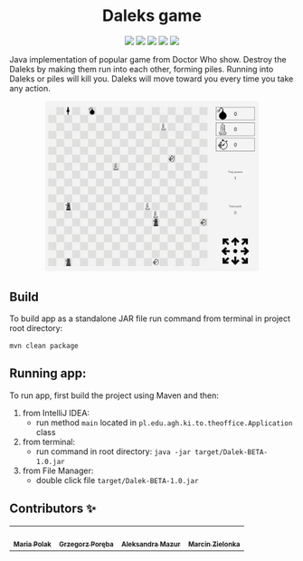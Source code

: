 <h1 align="center">Daleks game</h1>


<p align="center">

<img src="https://img.shields.io/badge/Spring_boot-1.4.8-green" />
<img src="https://img.shields.io/badge/Javafx-15.0.1-blue" />
<img src="https://img.shields.io/badge/Javafx_weaver_spring_boot_starter-1.3.0-red" />
<img src="https://img.shields.io/badge/Lombok-1.18.6-yellow" />
<img src="https://img.shields.io/badge/Guava-30.0-brown" />


Java implementation of popular game from Doctor Who show. Destroy the Daleks by making them run into each other, forming
piles. Running into Daleks or piles will kill you. Daleks will move toward you every time you take any action.

</p>


<p align="center">

<img src="res/presentation.gif" alt="" data-canonical-src="res/presentation.gif" width="75%" height="75%" />
</p>

## Build

To build app as a standalone JAR file run command from terminal in project root directory:

```text
mvn clean package
```

## Running app:

To run app, first build the project using Maven and then:

1. from IntelliJ IDEA:
    - run method `main` located in `pl.edu.agh.ki.to.theoffice.Application` class
2. from terminal:
    - run command in root directory: `java -jar target/Dalek-BETA-1.0.jar`
3. from File Manager:
    - double click file `target/Dalek-BETA-1.0.jar`

## Contributors ✨

<table>
  <tr>
     <td align="center"><a href="https://github.com/BlqMary"><img src="https://avatars.githubusercontent.com/u/50996654?s=460&u=47c13e14f0287da0c0dc61524adcd144b4331288&v=4" width="100px;" alt=""/><br /><sub><b>Maria Polak</b></sub></a><br /></td>
    </td>
    <td align="center"><a href="https://github.com/Wokstym"><img src="https://avatars2.githubusercontent.com/u/44115112?s=460&u=2fea6d808fb949060aa499dad3e3365608bb5c40&v=4" width="100px;" alt=""/><br /><sub><b>Grzegorz Poręba</b></sub></a><br />
    </td>
    <td align="center"><a href="https://github.com/alexmaz99"><img src="https://avatars2.githubusercontent.com/u/56346754?s=460&u=a0c3bd4ae7860a0694db0110f7b10d80434fecd4&v=4" width="100px;" alt=""/><br /><sub><b>Aleksandra Mazur</b></sub></a><br /></td>
    </td>
    <td align="center"><a href="https://github.com/mzlnk"><img src="https://avatars.githubusercontent.com/u/44784576?s=460&u=14ce204d75bfbc2e5e079f292fd1f5725356e9c7&v=4" width="100px;" alt=""/><br /><sub><b>Marcin Zielonka</b></sub></a><br /></td>
</tr>
</table>


    
    
    
